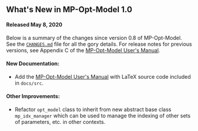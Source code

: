 What's New in MP-Opt-Model 1.0
------------------------------

#### Released May 8, 2020

Below is a summary of the changes since version 0.8 of MP-Opt-Model. See
the [`CHANGES.md`][1] file for all the gory details. For release notes
for previous versions, see Appendix C of the [MP-Opt-Model User's
Manual][2].

#### New Documentation:
  - Add the [MP-Opt-Model User's Manual][2] with LaTeX source code
    included in `docs/src`.

#### Other Improvements:
  - Refactor `opt_model` class to inherit from new abstract base class
    `mp_idx_manager` which can be used to manage the indexing of other
    sets of parameters, etc. in other contexts.


[1]: https://github.com/MATPOWER/mp-opt-model/blob/master/CHANGES.md
[2]: https://github.com/MATPOWER/mp-opt-model/blob/master/docs/MP-Opt-Model-manual.pdf
